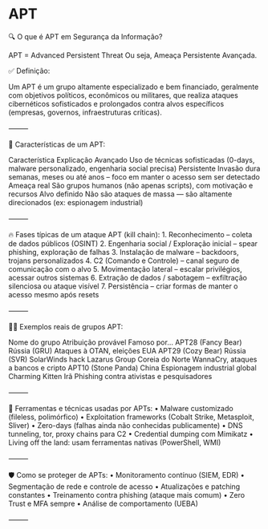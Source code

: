 # APT

🔍 O que é APT em Segurança da Informação?

APT = Advanced Persistent Threat
Ou seja, Ameaça Persistente Avançada.

✅ Definição:

Um APT é um grupo altamente especializado e bem financiado, geralmente com objetivos políticos, econômicos ou militares, que realiza ataques cibernéticos sofisticados e prolongados contra alvos específicos (empresas, governos, infraestruturas críticas).

⸻

🧠 Características de um APT:

Característica	Explicação
Avançado	Uso de técnicas sofisticadas (0-days, malware personalizado, engenharia social precisa)
Persistente	Invasão dura semanas, meses ou até anos – foco em manter o acesso sem ser detectado
Ameaça real	São grupos humanos (não apenas scripts), com motivação e recursos
Alvo definido	Não são ataques de massa — são altamente direcionados (ex: espionagem industrial)


⸻

🔥 Fases típicas de um ataque APT (kill chain):
	1.	Reconhecimento – coleta de dados públicos (OSINT)
	2.	Engenharia social / Exploração inicial – spear phishing, exploração de falhas
	3.	Instalação de malware – backdoors, trojans personalizados
	4.	C2 (Comando e Controle) – canal seguro de comunicação com o alvo
	5.	Movimentação lateral – escalar privilégios, acessar outros sistemas
	6.	Extração de dados / sabotagem – exfiltração silenciosa ou ataque visível
	7.	Persistência – criar formas de manter o acesso mesmo após resets

⸻

🏴‍☠️ Exemplos reais de grupos APT:

Nome do grupo	Atribuição provável	Famoso por…
APT28 (Fancy Bear)	Rússia (GRU)	Ataques à OTAN, eleições EUA
APT29 (Cozy Bear)	Rússia (SVR)	SolarWinds hack
Lazarus Group	Coreia do Norte	WannaCry, ataques a bancos e cripto
APT10 (Stone Panda)	China	Espionagem industrial global
Charming Kitten	Irã	Phishing contra ativistas e pesquisadores


⸻

🧰 Ferramentas e técnicas usadas por APTs:
	•	Malware customizado (fileless, polimórfico)
	•	Exploitation frameworks (Cobalt Strike, Metasploit, Sliver)
	•	Zero-days (falhas ainda não conhecidas publicamente)
	•	DNS tunneling, tor, proxy chains para C2
	•	Credential dumping com Mimikatz
	•	Living off the land: usam ferramentas nativas (PowerShell, WMI)

⸻

🛡️ Como se proteger de APTs:
	•	Monitoramento contínuo (SIEM, EDR)
	•	Segmentação de rede e controle de acesso
	•	Atualizações e patching constantes
	•	Treinamento contra phishing (ataque mais comum)
	•	Zero Trust e MFA sempre
	•	Análise de comportamento (UEBA)

⸻